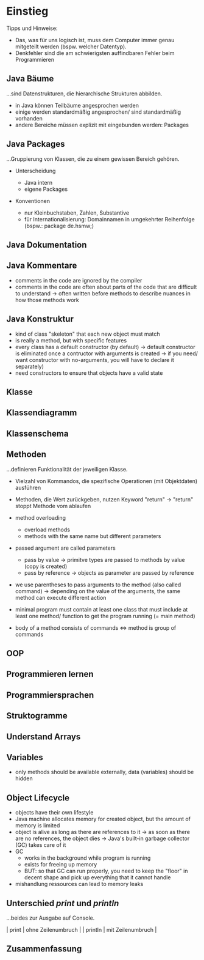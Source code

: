 # Einstieg

Tipps und Hinweise:
- Das, was für uns logisch ist, muss dem Computer immer genau mitgeteilt werden (bspw. welcher Datentyp).
- Denkfehler sind die am schwierigsten auffindbaren Fehler beim Programmieren


## Java Bäume

...sind Datenstrukturen, die hierarchische Strukturen abbilden.

- in Java können Teilbäume angesprochen werden
- einige werden standardmäßig angesprochen/ sind standardmäßig vorhanden
- andere Bereiche müssen explizit mit eingebunden werden: Packages


## Java Packages

...Gruppierung von Klassen, die zu einem gewissen Bereich gehören.

- Unterscheidung
  - Java intern
  - eigene Packages

- Konventionen
  - nur Kleinbuchstaben, Zahlen, Substantive
  - für Internationalisierung: Domainnamen in umgekehrter Reihenfolge
    (bspw.: package de.hsmw;)

## Java Dokumentation

## Java Kommentare

- comments in the code are ignored by the compiler
- comments in the code are often about parts of the code that are difficult to understand
  -> often written before methods to describe nuances in how those methods work


## Java Konstruktur

- kind of class "skeleton" that each new object must match
- is really a method, but with specific features
- every class has a default constructor (by default)
  -> default constructor is eliminated once a contructor with arguments is created
  -> if you need/ want constructor with no-arguments, you will have to declare it separately)
- need constructors to ensure that objects have a valid state

## Klasse

## Klassendiagramm

## Klassenschema

## Methoden

...definieren Funktionalität der jeweiligen Klasse.

- Vielzahl von Kommandos, die spezifische Operationen (mit Objektdaten) ausführen
- Methoden, die Wert zurückgeben, nutzen Keyword "return"
  -> "return" stoppt Methode vom ablaufen
- method overloading
  - overload methods
  - methods with the same name but different parameters
- passed argument are called parameters
  - pass by value -> primitve types are passed to methods by value (copy is created)
  - pass by reference -> objects as parameter are passed by reference

- we use parentheses to pass arguments to the method (also called command)
  -> depending on the value of the arguments, the same method can execute different action
- minimal program must contain at least one class that must include at least one method/ function to get the program running (= main method)
- body of a method consists of commands <=> method is group of commands

## OOP

## Programmieren lernen

## Programmiersprachen

## Struktogramme

## Understand Arrays

## Variables

- only methods should be available externally, data (variables) should be hidden

## Object Lifecycle

- objects have their own lifestyle
- Java machine allocates memory for created object, but the amount of memory is limited
- object is alive as long as there are references to it
  -> as soon as there are no references, the object dies
  -> Java's built-in garbage collector (GC) takes care of it
- GC
  - works in the background while program is running
  - exists for freeing up memory
  - BUT: so that GC can run properly, you need to keep the "floor" in decent shape and pick up everything that it cannot handle
- mishandlung ressources can lead to memory leaks

## Unterschied _print_ und _println_

...beides zur Ausgabe auf Console.

| print   | ohne Zeilenumbruch  |
| println | mit Zeilenumbruch   |

## Zusammenfassung
